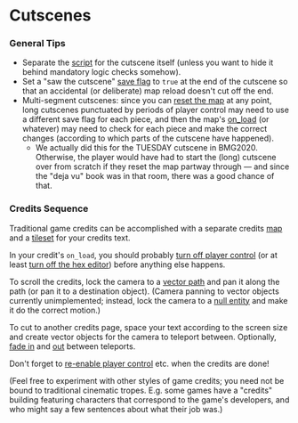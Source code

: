 # Cutscenes

### General Tips

- Separate the [script](../scripts) for the cutscene itself (unless you want to hide it behind mandatory logic checks somehow).
- Set a "saw the cutscene" [save flag](../scripts/save_flags) to `true` at the end of the cutscene so that an accidental (or deliberate) map reload doesn't cut off the end.
- Multi-segment cutscenes: since you can [reset the map](../maps/map_loads) at any point, long cutscenes punctuated by periods of player control may need to use a different save flag for each piece, and then the map's [on_load](../scripts/on_load) (or whatever) may need to check for each piece and make the correct changes (according to which parts of the cutscene have happened).
	- We actually did this for the TUESDAY cutscene in BMG2020. Otherwise, the player would have had to start the (long) cutscene over from scratch if they reset the map partway through — and since the "deja vu" book was in that room, there was a good chance of that.
### Credits Sequence

Traditional game credits can be accomplished with a separate credits [map](../maps) and a [tileset](../Tilesets) for your credits text.

In your credit's `on_load`, you should probably [turn off player control](../SET_PLAYER_CONTROL) (or at least [turn off the hex editor](../SET_HEX_EDITOR_STATE)) before anything else happens.

To scroll the credits, lock the camera to a [vector path](../maps/vector_objects) and pan it along the path (or pan it to a destination object). (Camera panning to vector objects currently unimplemented; instead, lock the camera to a [null entity](../entities/null_entity) and make it do the correct motion.)

To cut to another credits page, space your text according to the screen size and create vector objects for the camera to teleport between. Optionally, [fade in](../SCREEN_FADE_IN) and [out](../SCREEN_FADE_OUT) between teleports.

Don't forget to [re-enable player control](../SET_PLAYER_CONTROL) etc. when the credits are done!

(Feel free to experiment with other styles of game credits; you need not be bound to traditional cinematic tropes. E.g. some games have a "credits" building featuring characters that correspond to the game's developers, and who might say a few sentences about what their job was.)
